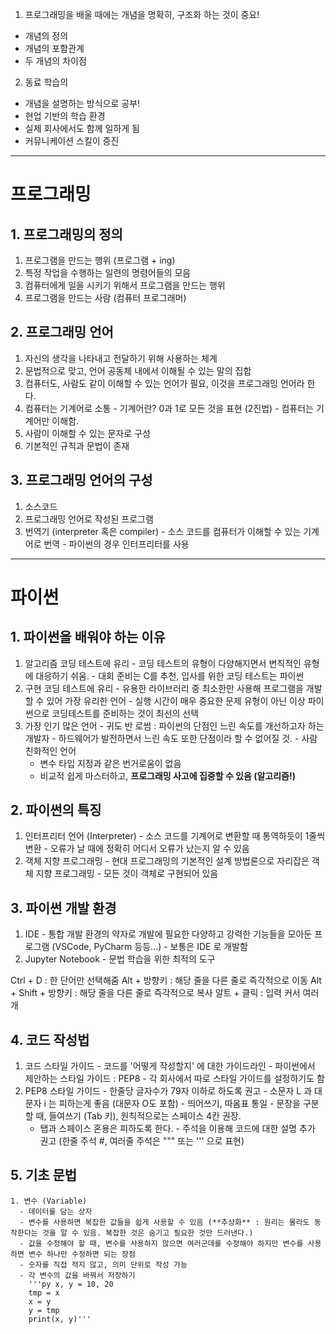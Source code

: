 

1. 프로그래밍을 배울 때에는 개념을 명확히, 구조화 하는 것이 중요!
  - 개념의 정의
  - 개념의 포함관계
  - 두 개념의 차이점


2. 동료 학습의
- 개념을 설명하는 방식으로 공부!
- 현업 기반의 학습 환경
- 실제 회사에서도 함께 일하게 됨
- 커뮤니케이션 스킬이 증진

--------------------------
# 프로그래밍

## 1. 프로그래밍의 정의
  1. 프로그램을 만드는 행위 (프로그램 + ing)
  2. 특정 작업을 수행하는 일련의 명령어들의 모음
  3. 컴퓨터에게 일을 시키기 위해서 프로그램을 만드는 행위
  4. 프로그램을 만드는 사람 (컴퓨터 프로그래머)


## 2. 프로그래밍 언어
  1. 자신의 생각을 나타내고 전달하기 위해 사용하는 체계
  2. 문법적으로 맞고, 언어 공동체 내에서 이해될 수 있는 말의 집합
  3. 컴퓨터도, 사람도 같이 이해할 수 있는 언어가 필요, 이것을 프로그래밍 언어라 한다.
  4. 컴퓨터는 기계어로 소통
    - 기계어란? 0과 1로 모든 것을 표현 (2진법)
    - 컴퓨터는 기계어만 이해함.
  5. 사람이 이해할 수 있는 문자로 구성
  6. 기본적인 규칙과 문법이 존재

## 3. 프로그래밍 언어의 구성
  1. 소스코드
  2. 프로그래밍 언어로 작성된 프로그램
  3. 번역기 (interpreter 혹은 compiler)
    - 소스 코드를 컴퓨터가 이해할 수 있는 기계어로 번역
    - 파이썬의 경우 인터프리터를 사용

------------------------------------------------
# 파이썬

## 1. 파이썬을 배워야 하는 이유
  1. 알고리즘 코딩 테스트에 유리
    - 코딩 테스트의 유형이 다양해지면서 변칙적인 유형에 대응하기 쉬움.
    - 대회 준비는 C를 추천, 입사를 위한 코딩 테스트는 파이썬
  2. 구현 코딩 테스트에 유리
    - 유용한 라이브러리 중 최소한만 사용해 프로그램을 개발할 수 있어 가장 유리한 언어
    - 실행 시간이 매우 중요한 문제 유형이 아닌 이상 파이썬으로 코딩테스트를 준비하는 것이 최선의 선택
  3. 가장 인기 많은 언어
    - 귀도 반 로썸 : 파이썬의 단점인 느린 속도를 개선하고자 하는 개발자
    - 하드웨어가 발전하면서 느린 속도 또한 단점이라 할 수 없어질 것.
    - 사람 친화적인 언어
      - 변수 타입 지정과 같은 번거로움이 없음
      - 비교적 쉽게 마스터하고, **프로그래밍 사고에 집중할 수 있음 (알고리즘!)**
  
## 2. 파이썬의 특징
  1. 인터프리터 언어 (Interpreter)
    - 소스 코드를 기계어로 변환할 때 통역하듯이 1줄씩 변환
    - 오류가 날 때에 정확히 어디서 오류가 났는지 알 수 있음
  2. 객체 지향 프로그래밍
    - 현대 프로그래밍의 기본적인 설계 방법론으로 자리잡은 객체 지향 프로그래밍
    - 모든 것이 객체로 구현되어 있음
  
## 3. 파이썬 개발 환경
  1. IDE
    - 통합 개발 환경의 약자로 개발에 필요한 다양하고 강력한 기능들을 모아둔 프로그램 (VSCode, PyCharm 등등...)
    - 보통은 IDE 로 개발함
  2.  Jupyter Notebook
    - 문법 학습을 위한 최적의 도구
  
  Ctrl + D : 한 단어만 선택해줌
  Alt + 방향키 : 해당 줄을 다른 줄로 즉각적으로 이동
  Alt + Shift + 방향키 : 해당 줄을 다른 줄로 즉각적으로 복사
  알트 + 클릭 : 입력 커서 여러개

## 4. 코드 작성법
  1. 코드 스타일 가이드
    - 코드를 '어떻게 작성할지' 에 대한 가이드라인
    - 파이썬에서 제안하는 스타일 가이드 : PEP8
    - 각 회사에서 따로 스타일 가이드를 설정하기도 함
  2. PEP8 스타일 가이드
    - 한줄당 글자수가 79자 이하로 하도록 권고
    - 소문자 L 과 대문자 i 는 피하는게 좋음 (대문자 O도 포함)
    - 띄어쓰기, 따옴표 통일
    - 문장을 구분할 때, 들여쓰기 (Tab 키), 원칙적으로는 스페이스 4칸 권장.
      - 탭과 스페이스 혼용은 피하도록 한다.
    - 주석을 이용해 코드에 대한 설명 추가 권고 (한줄 주석 #, 여러줄 주석은 """ 또는 ''' 으로 표현)
  
  ## 5. 기초 문법
    1. 변수 (Variable)
      - 데이터를 담는 상자
      - 변수를 사용하면 복잡한 값들을 쉽게 사용할 수 있음 (**추상화** : 원리는 몰라도 동작한다는 것을 알 수 있음. 복잡한 것은 숨기고 필요한 것만 드러낸다.)
      - 값을 수정해야 할 때, 변수를 사용하지 않으면 여러군데를 수정해야 하지만 변수를 사용하면 변수 하나만 수정하면 되는 장점
      - 숫자를 직접 적지 않고, 의미 단위로 작성 가능
      - 각 변수의 값을 바꿔서 저장하기
        '''py x, y = 10, 20
        tmp = x
        x = y
        y = tmp
        print(x, y)'''
      